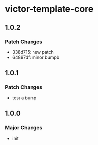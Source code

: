 # victor-template-core

## 1.0.2

### Patch Changes

- 338d715: new patch
- 64897df: minor bumpb

## 1.0.1

### Patch Changes

- test a bump

## 1.0.0

### Major Changes

- init
